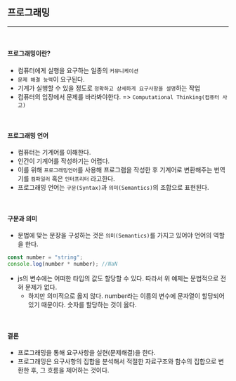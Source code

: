 ## 프로그래밍

---

<br/>

#### 프로그래밍이란?

- 컴퓨터에게 실행을 요구하는 일종의 `커뮤니케이션`
- `문제 해결 능력`이 요구된다.
- 기계가 실행할 수 있을 정도로 `정확하고 상세하게 요구사항을 설명`하는 작업
- 컴퓨터의 입장에서 문제를 바라봐야한다. => `Computational Thinking(컴퓨터 사고)`

<br />

#### 프로그래밍 언어

- 컴퓨터는 기계어를 이해한다.
- 인간이 기계어를 작성하기는 어렵다.
- 이를 위해 `프로그래밍언어`를 사용해 프로그램을 작성한 후 기계어로 변환해주는 번역기를 `컴파일러` 혹은 `인터프리터` 라고한다.
- 프로그래밍 언어는 `구문(Syntax)`과 `의미(Semantics)`의 조합으로 표현된다.

<br />

#### 구문과 의미

- 문법에 맞는 문장을 구성하는 것은 `의미(Semantics)`를 가지고 있어야 언어의 역할을 한다.

```js
const number = "string";
console.log(number * number); //NaN
```

- js의 변수에는 어떠한 타입의 값도 할당할 수 있다. 따라서 위 예제는 문법적으로 전혀 문제가 없다.
  - 하지만 의미적으로 옳지 않다. number라는 이름의 변수에 문자열이 할당되어 있기 때문이다. 숫자를 할당하는 것이 옳다.

<br />

#### 결론

- 프로그래밍을 통해 요구사항을 실현(문제해결)을 한다.
- 프로그래밍은 요구사항의 집합을 분석해서 적절한 자료구조와 함수의 집합으로 변환한 후, 그 흐름을 제어하는 것이다.

